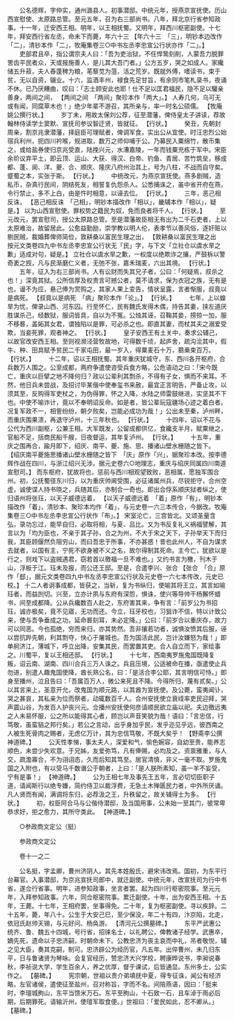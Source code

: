 <!-- { "loadSidebar": true } -->
　　公名德辉，字仲实，通州潞县人。初事潜邸。中统元年，授燕京宣抚使。历山西宣慰使、太原路总管。至元五年，召为右三部尚书。八年，拜北京行省参知政事。十一年，迁安西王相。明年，以王相抚蜀。又明年，拜西川枢密副使。十七年，拜安西行省左丞，命未下而薨，年六十三 【年六十三　「三」，明钞本边改作「二」，清钞本作「二」，牧庵集卷三○中书左丞李忠宣公行状亦作「二」。】 
　　吏部君且卒，指公谓宗夫人曰：「吾为吏治狱，不任悍鸷刻削，人蒙吾力脱罪罟齿平民者众，天或报施善人，是儿其大吾门者。」公方五岁，哭之如成人。家纔储五升菽，夫人舂蓬稗为粮，芼藜苋为菹，活之荒岁。既就外傅，嗜读书，束于贫，无以自资，辍业。十六，监酒丰州，禄食先足甘旨，有余则市笔札录书，夜诵不休。已乃厌糟曲，叹曰：「志士顾安此也耶！仕不足以匡君福民，隐不足以驩亲善身，两间之间， 【两间之间　「两间」聚珍本作「两大」。】 人寿几何，乌可无或有闻，同腐草木也！」绝少年辈不游召，其所亲与，率一时名公硕儒。 【牧庵姚公撰行状。】 
　　岁丁未，用故太保刘公荐，征至潜藩，俾侍皇太子讲读，荐故翰林侍读学士窦默、宣抚司参议智迂贤，皆就征。 【行状。】 
　　癸丑，先朝封周亲，割京兆隶潜藩，择庭臣可理赋者，俾调军食，实出公从宜使。时汪忠烈公始宿兵利州，扼四川衿喉，规进取，数万之师仰哺于公。乃募民入粟绵竹，散币集之，或给盐券使归京兆受直，陆挽兴元，水漕嘉陵，一年而钱粟充栋于军中。宋臣余玠议弃平土，即云顶、运山、大获、得汉、白帝、钓鱼、青居、苦竹筑垒，移成都、蓬、阆、洋、夔、合、顺庆、隆庆八府州治其上，号为八柱，不战而自守矣。蹙蜀之本，实张于斯。 【行状。】 
　　中统改元，为燕京宣抚使。燕多剧贼，造私币，杂真行民间，阴结死友，相誓复仇怨杀人。公悉捕诛之，虽中省开府在燕，令行禁止，多不上白，由是忤时相意，以诬去位。 【行状。】 
　　三年，恶己相反诛， 【恶己相反诛　「己相」，明钞本描改作「相以」，畿辅本作「相以」，疑是。】 以为山西宣慰使。罪权势之籍民为奴，免而良者将千人。 【行状。】 
　　至元改元，罢宣慰司，授公太原路总管。至是潜藩故臣相无有出为二千石吏者，上以太原难治，故留居此。公愈益勤励，崇学教以明人伦，表孝节以善风俗，逐奸赃以剔民贼，裁婚葬俾师简俭，敦耕桑以富民生理之出， 【敦耕桑以富民生理之出　按元文类卷四九中书左丞李忠宣公行状无「民」字，与下文「立社仓以虞水旱之歉」适成对句，疑是。】 立社仓以虞水旱之歉，一权度以绝欺诈之攘，严鼓柝以警奇袤之觊，凡与民渐磨仁义者，无弛不张，嘉禾瑞麦，六出其境。 【行状。】 
　　五年，征入为右三部尚书。人有讼财而失其兄子者，公曰：「何疑焉，叔杀之也！」深竟其狱。公所信厚及权贵言可撼公者，莫不请求，保为衣冠之族，无有是也，谩不为应，悬己俸为赏购之，其家人果上变告，情状呈露，言者惭服，叔竟以是病死。 【叔竟以是病死　「病」聚珍本作「论」。】 【行状。】 
　　七年，上以蝗旱为忧，俾录山西、河东囚。行至怀仁，民有魏氏发得木偶，持告其妻，挟左道厌胜谋杀己，经数狱，服词皆具，自以为不冤。公烛其诬，召鞠其妾，搒掠一加，服不移晷，盖妬其女君，谓独陷以是罪，可必杀之也。即直其妻，而杖其夫之溺爱受欺，当妾死罪，观者神之。 【行状。】 
　　皇子安西王有土关中，奏求公辅己，以故官改安西王相。至则视濒泾营牧故地，可得数千顷，起庐舍，疏沟浍其中，假牛、种、田具赋予贫民二千家屯田，最一岁入，得粟麦石十万，蒭槀束百万。 【行状。】 
　　十二年，诏以王相抚蜀。其年重庆犹城守，东、西川各开枢府，合兵数万人围之。公至成都，两府争遣使咨受兵食方略，公危语动之曰：「宋今既亡，重庆以巨擘之地不降何归？政以公辈利其剽杀，不得有子女，惧而不来耳。不然，他日兵未尝战，及招讨毕某偕中使奉玺书来赦，最宜正言明告，严备止攻，以须其至，反购得军吏杖之，为伪得罪，怀之入降，水陆之师雷鼓继进，实坚其不下也。中使不喻诈计，竟以不奉明诏反命。如是者，皆公辈玩寇疆场心迹之着白者。况复军政不一，相訾纷纷，朝夕败矣，岂能必成功为哉！」公出未至秦，泸州畔，而重庆围果溃，再退守泸州，十三年秋也。 【行状。】 
　　十四年，诏以不花与公代为西川副枢，公兼王相。大军既发，公留成都供亿，食纔支半月，赋粟继之，官船不足，括商民船千艘，日夜督运，其年复泸州。 【行状。】 
　　十五年，重庆之围再合，踰月即下，绍庆、南平、夔、施、思、播诸山壁水栅随之皆下。 【绍庆南平夔施思播诸山壁水栅随之皆下　「庆」原作「兴」，据聚珍本改。按李德辉作战在四川，与浙江绍兴无涉。据元史卷六○地理志，重庆与绍庆同属四川南道宣慰司。】 而东枢府，犹故将也，惩前与西川相观望致败，恶相属，愿独军围合州。初，公抚蜀径东川归，以为重庆帅阃受围，必征诸属州兵，尽锐拒守，合州空虚，诚使谍人持书晓之，兵随其后，亦制合一奇也。即出合俘系顺庆狱者纵之，使归语州将张珏，以天子威德远着， 【以天子威德远着　「着」原作「有」，明钞本描改作「着」，清钞本、聚珍本均作「着」，与元史卷一六三本传合，今据改。牧庵集卷三○中书左丞李忠宣公行状作「布」。】 宋室沦亡，三宫皆北。又颂圣量含弘，录功忘过，能早自归，必取将相，与夏、吕比。又为书反复礼义祸福譬解，其言以为「均为臣也，不亲于其子孙，合之为州，不大于宋之天下，子孙举天下而归我，其臣顾偃然负阻穷山，而曰吾忠于所事，不亦甚惑！昔也此州人，不自为谋求去就者，以国有主，宁死不欲身被不义之名，故尔得制其死命。主今亡，犹欲以是行之，则戏下以盗贼遇君，窃若首以徼福一旦不难也。」又约书言为檄，刊木于山，浮板于江。珏未及报，而公还王邸。至是，合遣李兴、张合 【张合　「合」原作「郄」，据元文类卷四九中书左丞李忠宣公行状及元史卷一六七本传改，元史已校。】 十二人者诇事成都，皆获之，当斩，复为书纵归，使喻其将王立，其言如喻珏者，而益剀切。兴至，立亦计夙与东府有深怨，惧诛，使兴等导帅干杨獬怀蜡书，间至成都降。公从兵纔数百人赴之，东府害其来，争有言：「前岁公为书招珏，诚亦极矣，竟不见寤，无功而还。今立，珏牙校也，习狙诈不信，特以计致公来，使与吾争垂成之功，延命晷刻耳，未必定降。」公曰：「前岁合以重庆存，故力可以同恶。今也孤绝，穷而来归，亦其势然。吾非攘若功者，诚惧汝愤其后服，诬以尝抗跸先朝，利其剽夺，快心于屠城也。吾为国活此民，岂计汝嫌怒为哉！」即单舸济江，薄城下，呼立出降，安集其民，而罢置其吏。合人自立而下，家绘事之。川蜀平，复以王相还邸。 【行状。】 
　　十七年，西南夷罗施鬼国既降复叛，诏云南、湖南、四川合兵三万人诛之。兵且压境，公适被命在播，亟遣使止兵勿进，别遣人趣鬼国使降，酋长熟公名，曰：「是活合李公耶，其言明信可恃。」即身至播州，泣且告曰：「吾属百万人，微公来死且不降。今得所归，蔑有贰矣。」公以其言来上，圣意开允，改鬼国为顺元路，以其酋为宣抚使。及公薨，蛮夷闻讣，哭之甚哀，其私亲为位而祭者，动辄数百千人。合州安抚使立衰绖率吏民迎拜，哭声震山谷，为发百人护丧兴元。佥播州安抚使何彦请顺民欲立庙以祀。夫边徼远夷之人未易怀服，公之所以能得其心者，顾岂以声音笑貌为哉！语曰：「言忠信，行笃敬，虽蛮貊之邦行矣。」若公之言动，出乎身加乎民，发乎迩见乎远，彼西南之人被生死骨肉之赐者，无虑亿万计，其为忠信笃敬，不既大矣乎！ 【野斋李公撰神道碑。】 
　　公天性孝悌，事太夫人，深爱和气，愉色婉容，自幼至贵，能养志顺色，未尝少失欢意。于兄姊，友爱弥笃，凡有俸赐，必均及之。资禀雅重，与人交，疏澹寡合，不为诩诩态，久而后知其笃至。居官清慎，非义一毫不取。罗施鬼国之入附也，有以受马千数谮公于朝者，上曰：「是人朕所素知，虽一羊不妄受，宁有是事！」 【神道碑。】 
　　公为王相七年及事先王五年，言必切切臣职子道，请闻斯行以绝专嫌，简约侍卫以裁浮费，无急土木殚匮民力者，中外所厌诵。凡人贤而有闻，满调将东归，必荐汲之王，升秩留之，故关辅得士为多。 【行状。】 
　　初，权臣阿合马与公偕侍潜邸，及当国用事，公未始一至其门，彼常卑恭求好，拒之愈力，其所守类此。 【神道碑。】 

　　○参政商文定公（挺） 

　　参政商文定公 

　　卷十一之二 

　　公名挺，字孟卿，曹州济阴人。其先本姓殷氏，避宋讳改焉。国初，为东平行台幕官。入事潜邸，为京兆宣抚司郎中，就迁副使。中统元年，改宣抚司为行中书省，遂佥行省事。明年，进参知政事，坐言者罢。起为四川行枢密院事。至元元年，入拜参知政事。六年，同佥枢密院事。累迁副使。十年，出为安西王相。十五年，王薨。十七年，王相府罢，坐事得免。二十年，复为枢密副使。寻以疾辞。二十五年，薨，年八十。公生于大安己巳，至少保没，年二十有四，汴京陷，北走，依冠氏赵帅天锡，与元好问、杨奂游。 【清河元公撰墓碑。】 
　　东平严武惠公统齐、鲁、魏五十四城，号行省，招徕名士，以礼聘公，俾教诸子经学。武惠卒，嫡先死，遗命以子忠济嗣，时朝命未下。公教忠济为丧主哀而中礼，吊者敬悦，辅之见大臣，奏其克嗣，制可。忠济辟公为经历官，凡五年。出倅曹州，未几归东平，日与鲁诸贤为琴咏。会复官经历，赞忠济大兴学校，聘康晔说书，李昶说春秋，李祯说大学，学生百余人，养之优厚，督于课试，后皆通显。东州多士，公实作之。 【墓碑。】 
　　宪宗朝，世祖以贵介弟填抚中夏，得专征诛，闻公有经济略，左官诸侯，遣使征至盐州，召对称旨，字而不名。间陪燕语，因曰：「挺来时，李璮城朐山，东平当馈米万石。东平至朐山，十石致一石，且车淖于雨必后期，后期罪死。请输沂州，使璮军取食便。」世祖曰：「爱民如此，忍不卿从。」 【墓碑。】 
